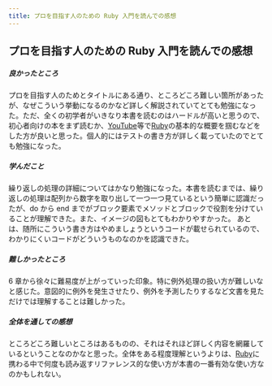 ```yaml
---
title: プロを目指す人のための Ruby 入門を読んでの感想
---
```


## プロを目指す人のための Ruby 入門を読んでの感想

##### **良かったところ**

プロを目指す人のためとタイトルにある通り、ところどころ難しい箇所があったが、なぜこういう挙動になるのかなど詳しく解説されていてとても勉強になった。ただ、全くの初学者がいきなり本書を読むのはハードルが高いと思うので、初心者向けの本をまず読むか、[YouTube](https://d.hatena.ne.jp/keyword/YouTube)等で[Ruby](https://d.hatena.ne.jp/keyword/Ruby)の基本的な概要を掴むなどをした方が良いと思った。個人的にはテストの書き方が詳しく載っていたのでとても勉強になった。

##### **学んだこと**

繰り返しの処理の詳細についてはかなり勉強になった。本書を読むまでは、繰り返しの処理は配列から数字を取り出して一つ一つ見ているという簡単に認識だったが、do から end までがブロック要素でメソッドとブロックで役割を分けていることが理解できた。また、イメージの図もとてもわかりやすかった。
あとは、随所にこういう書き方はやめましょうというコードが載せられているので、わかりにくいコードがどういうものなのかを認識できた。

##### **難しかったところ**

6 章から徐々に難易度が上がっていった印象。特に例外処理の扱い方が難しいなと感じた。意図的に例外を発生させたり、例外を予測したりするなど文書を見ただけでは理解することは難しかった。

##### **全体を通しての感想**

ところどころ難しいところはあるものの、それはそれほど詳しく内容を網羅しているということなのかなと思った。全体をある程度理解というよりは、[Ruby](https://d.hatena.ne.jp/keyword/Ruby)に携わる中で何度も読み返すリファレンス的な使い方が本書の一番有効な使い方なのかもしれない。
